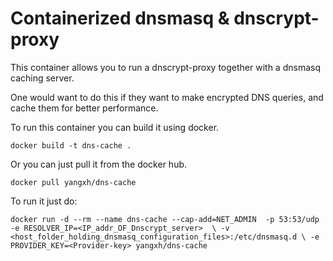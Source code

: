 # Containerized dnsmasq & dnscrypt-proxy

This container allows you to run a dnscrypt-proxy  together with a dnsmasq caching server.

One would want to do this if they want to make encrypted DNS queries, and cache them for better performance.

To run this container you can build it using docker.

```docker build -t dns-cache .```

Or you can just pull it from the docker hub.

```docker pull yangxh/dns-cache```

To run it just do:

``docker run -d --rm --name dns-cache --cap-add=NET_ADMIN  -p 53:53/udp -e RESOLVER_IP=<IP_addr_OF_Dnscrypt_server>  \
 -v <host_folder_holding_dnsmasq_configuration_files>:/etc/dnsmasq.d \
 -e PROVIDER_KEY=<Provider-key> yangxh/dns-cache``


